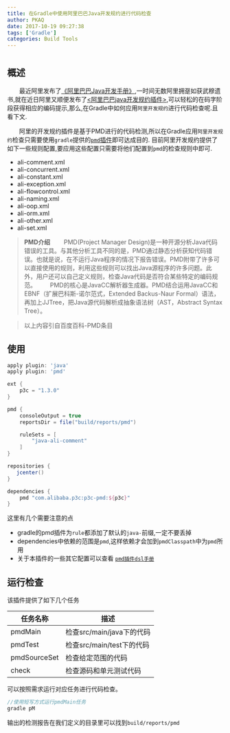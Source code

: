 ```yaml
---
title: 在Gradle中使用阿里巴巴Java开发规约进行代码检查
author: PKAQ
date: 2017-10-19 09:27:38
tags: ['Gradle']
categories: Build Tools
---
```


# 

## 概述

　　最近阿里发布了[《阿里巴巴Java开发手册》](https://yq.aliyun.com/articles/69327?spm=5176.100239.blogcont69327.158.xUUgiz&p=2#comments),一时间无数阿里拥趸如获武穆遗书,就在近日阿里又顺便发布了[<阿里巴巴java开发规约插件>](https://github.com/alibaba/p3c),可以轻松的在码字阶段获得相应的编码提示,那么,在Gradle中如何应用`阿里开发规约`进行代码检查呢.且看下文.

　　阿里的开发规约插件是基于PMD进行的代码检测,所以在Gradle应用`阿里开发规约`检查只需要使用`gradle`提供的[`pmd`插件](https://docs.gradle.org/current/dsl/org.gradle.api.plugins.quality.Pmd.html)即可达成目的.
  目前阿里开发规约提供了如下一些规则配置,要应用这些配置只需要将他们配置到`pmd`的检查规则中即可.
  
- ali-comment.xml	
- ali-concurrent.xml
- ali-constant.xml	
- ali-exception.xml	
- ali-flowcontrol.xml	
- ali-naming.xml	
- ali-oop.xml	
- ali-orm.xml	
- ali-other.xml	
- ali-set.xml

  
> **PMD介绍**
　　PMD(Project Manager Design)是一种开源分析Java代码错误的工具。与其他分析工具不同的是，PMD通过静态分析获知代码错误。也就是说，在不运行Java程序的情况下报告错误。PMD附带了许多可以直接使用的规则，利用这些规则可以找出Java源程序的许多问题。此外，用户还可以自己定义规则，检查Java代码是否符合某些特定的编码规范。
　　PMD的核心是JavaCC解析器生成器。PMD结合运用JavaCC和EBNF（扩展巴科斯-诺尔范式，Extended Backus-Naur Formal）语法，再加上JJTree，把Java源代码解析成抽象语法树（AST，Abstract Syntax Tree）。

> 以上内容引自百度百科-PMD条目

## 使用
```groovy
apply plugin: 'java'
apply plugin: 'pmd'

ext {
	p3c = "1.3.0"
}

pmd {
	consoleOutput = true
    reportsDir = file("build/reports/pmd")

	ruleSets = [
		"java-ali-comment"
	]
}

repositories {
   jcenter()
}

dependencies {
	pmd "com.alibaba.p3c:p3c-pmd:${p3c}"
}
```

这里有几个需要注意的点
- gradle的pmd插件为`rule`都添加了默认的`java-`前缀,一定不要丢掉
- dependencies中依赖的范围是`pmd`,这样依赖才会加到`pmdClasspath`中为`pmd`所用
- 关于本插件的一些其它配置可以查看 [`pmd插件dsl手册`](https://docs.gradle.org/current/dsl/org.gradle.api.plugins.quality.Pmd.html)

## 运行检查   
该插件提供了如下几个任务

| 任务名称 | 描述 |
|--------|--------|
|    pmdMain    |   检查src/main/java下的代码     |
|    pmdTest    |   检查src/main/test下的代码     |
|    pmdSourceSet    |  检查给定范围的代码      |
|    check    |  检查源码和单元测试代码      |

可以按照需求运行对应任务进行代码检查。
```groovy
//使用短写方式运行pmdMain任务
gradle pM
```

输出的检测报告在我们定义的目录里可以找到`build/reports/pmd`
